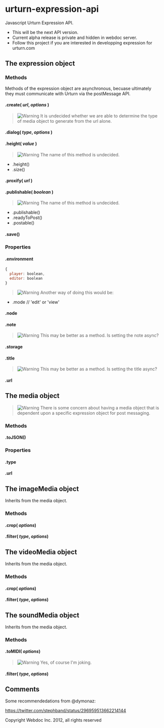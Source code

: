 [warning]: https://access.redhat.com/knowledge/docs/resources/docs/en-US/JBoss_Operations_Network/3.1/html-single/Admin_Setting_up_Monitoring_Alerts_and_Operations/images/warning-icon.png  "Warning"


urturn-expression-api
=====================

Javascript Urturn Expression API.

* This will be the next API version. 
* Current alpha release is private and hidden in webdoc server.
* Follow this project if you are interested in developping expression for urturn.com


## The expression object

### Methods

Methods of the expression object are asynchronous, becuase ultimately they must communicate with Urturn via the postMessage API. 


#### .create( _url_, _options_ )

> ![][warning] It is undecided whether we are able to determine the type of media object to generate from the url alone.


#### .dialog( _type_, _options_ )


#### .height( _value_ )

> ![][warning] The name of this method is undecided.
* .height()
* .size()


#### .proxify( _url_ )


#### .publishable( _boolean_ )

> ![][warning] The name of this method is undecided.
* .publishable()
* .readyToPost()
* .postable()


#### .save()



### Properties

#### .environment

```js
{
  player: boolean,
  editor: boolean
}
```

> ![][warning] Another way of doing this would be:
* .mode // 'edit' or 'view'


#### .node


#### .note

> ![][warning] This may be better as a method. Is setting the note async?


#### .storage


#### .title

> ![][warning] This may be better as a method. Is setting the title async?


#### .url


## The media object

> ![][warning] There is some concern about having a media object that is dependent upon a specific expression object for post messaging.

### Methods

#### .toJSON()

### Properties

#### .type

#### .url


## The imageMedia object

Inherits from the media object.

### Methods

#### .crop( _options_)

#### .filter( _type_, _options_)


## The videoMedia object

Inherits from the media object.

### Methods

#### .crop( _options_)

#### .filter( _type_, _options_)


## The soundMedia object

Inherits from the media object.

### Methods

#### .toMIDI( _options_)

> ![][warning] Yes, of course I'm joking.

#### .filter( _type_, _options_)



## Comments

Some recommendedations from @dymonaz:

https://twitter.com/stephband/status/296959513662214144


Copyright Webdoc Inc. 2012, all rights reserved
